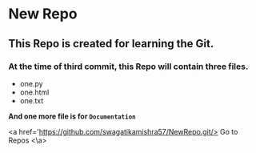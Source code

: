 # New Repo

## This Repo is created for learning the Git.

### At the time of third commit, this Repo will contain three files.
- one.py
- one.html
- one.txt

**And one more file is for `Documentation`**


<a href='https://github.com/swagatikamishra57/NewRepo.git/> Go to Repos <\a>

